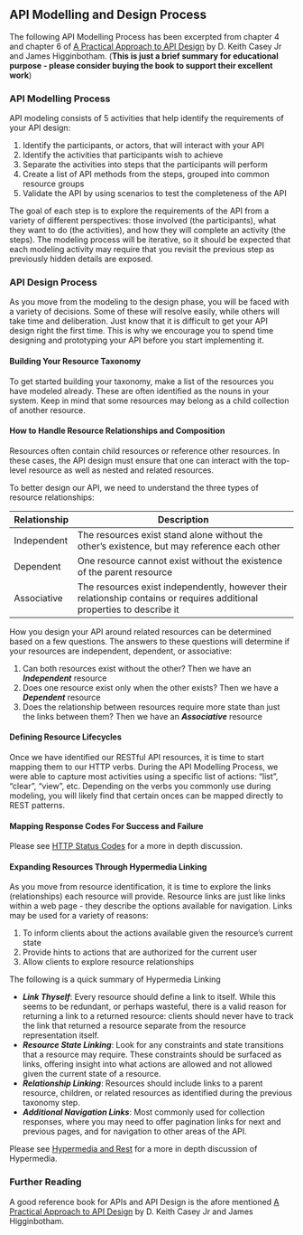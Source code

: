 ## API Modelling and Design Process

The following API Modelling Process has been excerpted from chapter 4 and chapter 6 of [A Practical Approach to API Design](https://leanpub.com/restful-api-design) by D. Keith Casey Jr and James Higginbotham. (**This is just a brief summary for educational purpose - please consider buying the book to support their excellent work**)

### API Modelling Process
API modeling consists of 5 activities that help identify the requirements of your API design:1. Identify the participants, or actors, that will interact with your API2. Identify the activities that participants wish to achieve3. Separate the activities into steps that the participants will perform4. Create a list of API methods from the steps, grouped into common resource groups 5. Validate the API by using scenarios to test the completeness of the APIThe goal of each step is to explore the requirements of the API from a variety of different perspectives: those involved (the participants), what they want to do (the activities), and how they will complete an activity (the steps). The modeling process will be iterative, so it should be expected that each modeling activity may require that you revisit the previous step as previously hidden details are exposed.
### API Design Process
As you move from the modeling to the design phase, you will be faced with a variety of decisions. Some of these will resolve easily, while others will take time and deliberation. Just know that it is difficult to get your API design right the first time. This is why we encourage you to spend time designing and prototyping your API before you start implementing it. 

#### Building Your Resource Taxonomy
To get started building your taxonomy, make a list of the resources you have modeled already. These are often identified as the nouns in your system. Keep in mind that some resources may belong as a child collection of another resource.

#### How to Handle Resource Relationships and Composition
Resources often contain child resources or reference other resources. In these cases, the API design must ensure that one can interact with the top-level resource as well as nested and related resources.To better design our API, we need to understand the three types of resource relationships:
 Relationship | Description --------------|-------------
 Independent  | The resources exist stand alone without the other’s existence, but may reference each other        
 Dependent    | One resource cannot exist without the existence of the parent resource
 Associative  | The resources exist independently, however their relationship contains or requires additional properties to describe it
 How you design your API around related resources can be determined based on a few questions. The answers to these questions will determine if your resources are independent, dependent, or associative:
1. Can both resources exist without the other? Then we have an ***Independent*** resource2. Does one resource exist only when the other exists? Then we have a ***Dependent*** resource3. Does the relationship between resources require more state than just the links between them? Then we have an ***Associative*** resource
#### Defining Resource LifecyclesOnce we have identified our RESTful API resources, it is time to start mapping them to our HTTP verbs. During the API Modelling Process, we were able to capture most activities using a specific list of actions: “list”, “clear”, “view”, etc. Depending on the verbs you commonly use during modeling, you will likely find that certain onces can be mapped directly to REST patterns.#### Mapping Response Codes For Success and Failure
Please see [HTTP Status Codes](http-status-codes.md) for a more in depth discussion.#### Expanding Resources Through Hypermedia LinkingAs you move from resource identification, it is time to explore the links (relationships) each resource will provide. Resource links are just like links within a web page - they describe the options available for navigation. Links may be used for a variety of reasons:
1. To inform clients about the actions available given the resource’s current state2. Provide hints to actions that are authorized for the current user 
3. Allow clients to explore resource relationships

The following is a quick summary of Hypermedia Linking 

* ***Link Thyself***: Every resource should define a link to itself. While this seems to be redundant, or perhaps wasteful, there is a valid reason for returning a link to a returned resource: clients should never have to track the link that returned a resource separate from the resource representation itself.
* ***Resource State Linking***: Look for any constraints and state transitions that a resource may require. These constraints should be surfaced as links, offering insight into what actions are allowed and not allowed given the current state of a resource.	
* ***Relationship Linking***: Resources should include links to a parent resource, children, or related resources as identified during the previous taxonomy step.
* ***Additional Navigation Links***: Most commonly used for collection responses, where you may need to offer pagination links for next and previous pages, and for navigation to other areas of the API.

Please see [Hypermedia and Rest](hypermedia-and-rest.md) for a more in depth discussion of Hypermedia.

### Further Reading

A good reference book for APIs and API Design is the afore mentioned [A Practical Approach to API Design](https://leanpub.com/restful-api-design) by D. Keith Casey Jr and James Higginbotham.